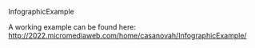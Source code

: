 InfographicExample

A working example can be found here:
http://2022.micromediaweb.com/home/casanovah/InfographicExample/
